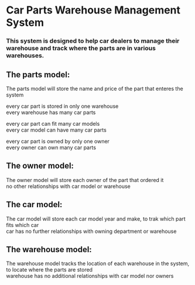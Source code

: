 # Car Parts Warehouse Management System
### This system is designed to help car dealers to manage their warehouse and track where the parts are in various warehouses.
## The parts model:
The parts model will store the name and price of the part that enteres the system  
  
every car part is stored in only one warehouse  
every warehouse has many car parts  
  
every car part can fit many car models  
every car model can have many car parts  
  
every car part is owned by only one owner  
every owner can own many car parts  
  
## The owner model:
The owner model will store each owner of the part that ordered it  
no other relationships with car model or warehouse  

## The car model:
The car model will store each car model year and make, to trak which part fits which car  
car has no further relationships with owning department or warehouse  

## The warehouse model:
The warehouse model tracks the location of each warehouse in the system, to locate where the parts are stored  
warehouse has no additional relationships with car model nor owners  
